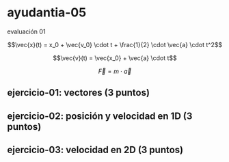 # ayudantia-05

evaluación 01

$$\vec{x}(t) = x_0 + \vec{v_0} \cdot t + \frac{1}{2} \cdot \vec{a} \cdot t^2$$

$$\vec{v}(t) = \vec{x_0} + \vec{a} \cdot t$$

$$\vec{F} = m \cdot \vec{a}$$

## ejercicio-01: vectores (3 puntos)

## ejercicio-02: posición y velocidad en 1D (3 puntos)

## ejercicio-03: velocidad en 2D (3 puntos)
